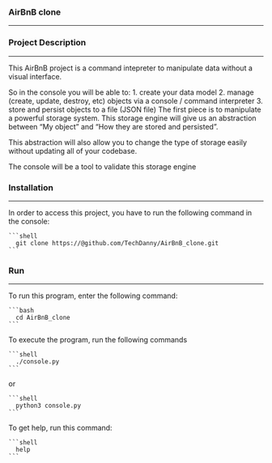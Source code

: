 ### AirBnB clone
----------------------------------------------------------------------------------------------------
### Project Description
----------------------------------------------------------------------------------------------------
This AirBnB project is a command intepreter to manipulate data without a visual interface.

So in the console you will be able to:
	1. create your data model
	2. manage (create, update, destroy, etc) objects via a console / command interpreter
	3. store and persist objects to a file (JSON file)
The first piece is to manipulate a powerful storage system. This storage engine will give us an abstraction between “My object” and “How they are stored and persisted”.

This abstraction will also allow you to change the type of storage easily without updating all of your codebase.

The console will be a tool to validate this storage engine

### Installation
---------------------------------------------------------------------------------------------------
In order to access this project, you have to run the following command in the console:

	```shell
	  git clone https://@github.com/TechDanny/AirBnB_clone.git
	```

### Run
----------------------------------------------------------------------------------------------------
To run this program, enter the following command:

	```bash
	  cd AirBnB_clone
	```

To execute the program, run the following commands

	```shell
	  ./console.py
	```
or

	```shell
	  python3 console.py
	```

To get help, run this command:

	```shell
	  help
	```
